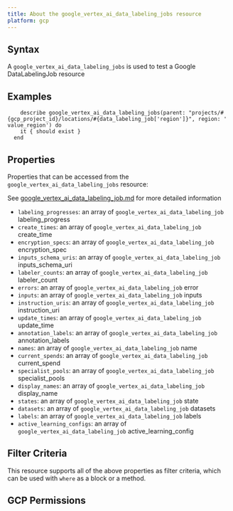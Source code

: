 ```yaml
---
title: About the google_vertex_ai_data_labeling_jobs resource
platform: gcp
---
```


## Syntax
A `google_vertex_ai_data_labeling_jobs` is used to test a Google DataLabelingJob resource

## Examples
```
    describe google_vertex_ai_data_labeling_jobs(parent: "projects/#{gcp_project_id}/locations/#{data_labeling_job['region']}", region: ' value_region') do
    it { should exist }
  end
```

## Properties
Properties that can be accessed from the `google_vertex_ai_data_labeling_jobs` resource:

See [google_vertex_ai_data_labeling_job.md](google_vertex_ai_data_labeling_job.md) for more detailed information
  * `labeling_progresses`: an array of `google_vertex_ai_data_labeling_job` labeling_progress
  * `create_times`: an array of `google_vertex_ai_data_labeling_job` create_time
  * `encryption_specs`: an array of `google_vertex_ai_data_labeling_job` encryption_spec
  * `inputs_schema_uris`: an array of `google_vertex_ai_data_labeling_job` inputs_schema_uri
  * `labeler_counts`: an array of `google_vertex_ai_data_labeling_job` labeler_count
  * `errors`: an array of `google_vertex_ai_data_labeling_job` error
  * `inputs`: an array of `google_vertex_ai_data_labeling_job` inputs
  * `instruction_uris`: an array of `google_vertex_ai_data_labeling_job` instruction_uri
  * `update_times`: an array of `google_vertex_ai_data_labeling_job` update_time
  * `annotation_labels`: an array of `google_vertex_ai_data_labeling_job` annotation_labels
  * `names`: an array of `google_vertex_ai_data_labeling_job` name
  * `current_spends`: an array of `google_vertex_ai_data_labeling_job` current_spend
  * `specialist_pools`: an array of `google_vertex_ai_data_labeling_job` specialist_pools
  * `display_names`: an array of `google_vertex_ai_data_labeling_job` display_name
  * `states`: an array of `google_vertex_ai_data_labeling_job` state
  * `datasets`: an array of `google_vertex_ai_data_labeling_job` datasets
  * `labels`: an array of `google_vertex_ai_data_labeling_job` labels
  * `active_learning_configs`: an array of `google_vertex_ai_data_labeling_job` active_learning_config

## Filter Criteria
This resource supports all of the above properties as filter criteria, which can be used
with `where` as a block or a method.

## GCP Permissions
